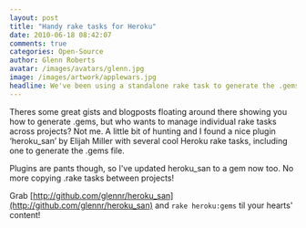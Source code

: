 ```yaml
---
layout: post
title: "Handy rake tasks for Heroku"
date: 2010-06-18 08:42:07
comments: true
categories: Open-Source
author: Glenn Roberts
avatar: /images/avatars/glenn.jpg
image: /images/artwork/applewars.jpg
headline: We've been using a standalone rake task to generate the .gems for our Heroku apps. Recently Heroku raised the bar by making you specify the rails version too in this file (gah). So all your 2.3.5 or lower full redeploys will start breaking without this line in .gems.
---
```

Theres some great gists and blogposts floating around there showing you how to generate .gems, but who wants to manage individual rake tasks across projects? Not me. A little bit of hunting and I found a nice plugin ‘heroku_san’ by Elijah Miller with several cool Heroku rake tasks, including one to generate the .gems file. 

Plugins are pants though, so I've updated heroku_san to a gem now too. No more copying .rake tasks between projects!

Grab [http://github.com/glennr/heroku_san](http://github.com/glennr/heroku_san) and `rake heroku:gems` til your hearts' content!
